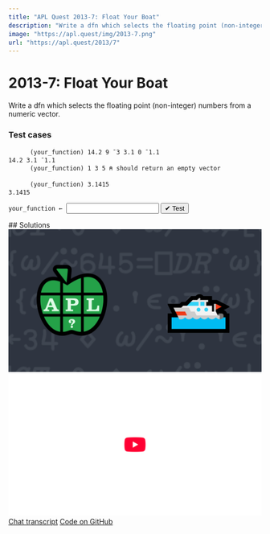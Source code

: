 ```yaml
---
title: "APL Quest 2013-7: Float Your Boat"
description: "Write a dfn which selects the floating point (non-integer) numbers from a numeric vector."
image: "https://apl.quest/img/2013-7.png"
url: "https://apl.quest/2013/7"
---
```


# <span class=s>2013-</span>7: Float Your Boat

Write a dfn which selects the floating point (non-integer) numbers from a numeric vector.

### Test cases

```APL
      (your_function) 14.2 9 ¯3 3.1 0 ¯1.1
14.2 3.1 ¯1.1
      (your_function) 1 3 5 ⍝ should return an empty vector
      
      (your_function) 3.1415
3.1415
```
<div class="pdiv">
  <code onclick="p_Input.focus()">your_function ← </code><input id="p_Input" autocomplete="off" spellcheck="false" oninput="this.parentElement.querySelector`button`.disabled=false;localStorage.setItem(window.location.pathname,this.value)" onkeypress="subm(event)">
  <button onclick="alert$.next`Testing…`;submitSolution`p`" class="md-button md-button--primary">&#x2714; Test</button>
</div>
<blockquote id="p_Output"></blockquote>
## Solutions
<div onclick="play(this)" title="Video on YouTube" class="yt">
<img alt="Video Thumbnail" src="../../img/2013-7.png">
<img alt="YouTube" src="../../img/yt-big.png">
</div>
<a href="https://chat.stackexchange.com/transcript/52405?m=60678893#60678893" target="_blank" class="md-button md-button--primary">Chat transcript</a>
<a href="https://github.com/dyalog/apl.quest/blob/main/2013/7.apl" target="_blank" class="md-button md-button--primary right">Code on GitHub</a>

<script>
    testCases={"a":["14.2 9 ¯3 3.1 0 ¯1.1","?100","?0","?¯1+?10⍴2","1 3 5 6 7 10","?10⍴10"],"b":["1.0","0.0","3.1415","⍬","?¯1+?(10+?10)⍴2"],"f":"{⍵[⍸0≠⍵-⌈⍵]}"}
    p_Input.value=localStorage.getItem(window.location.pathname)
    play=e=>e.outerHTML=`<iframe src="https://www.youtube.com/embed/w5LvImFVi2M?list=PLYKQVqyrAEj9wDIUyLDGtDAFTKY38BUMN&autoplay=1" title="<span class=s>2013-</span>7: Float Your Boat (APL Quest 2013-7)" frameborder="0" allow="accelerometer; autoplay; clipboard-write; encrypted-media; gyroscope; picture-in-picture; web-share" referrerpolicy="strict-origin-when-cross-origin" allowfullscreen></iframe>`
</script>
